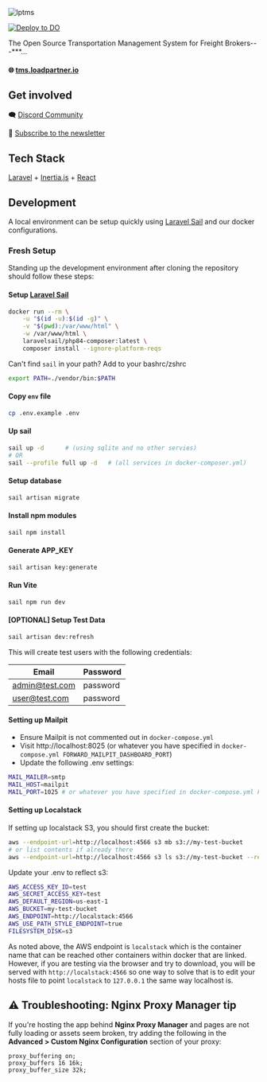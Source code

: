 ![lptms](https://github.com/user-attachments/assets/7cff521c-d128-495b-b7bd-5e555af98c0b)

[![Deploy to DO](https://www.deploytodo.com/do-btn-blue.svg)](https://cloud.digitalocean.com/apps/new?repo=https://github.com/loadpartner/tms/tree/main)

The Open Source Transportation Management System for Freight Brokers---***...

#### 🌐 [tms.loadpartner.io](https://tms.loadpartner.io)

## Get involved
🗨️ [Discord Community](https://tms.loadpartner.io/links/discord)

📰 [Subscribe to the newsletter](https://tms.loadpartner.io/links/newsletter)

## Tech Stack
[Laravel](http://laravel.com/) + [Inertia.js](https://inertiajs.com/) + [React](https://react.dev/)

## Development
A local environment can be setup quickly using [Laravel Sail](https://laravel.com/docs/master/sail) and our docker configurations.


### Fresh Setup
Standing up the development environment after cloning the repository should follow these steps:

#### Setup [Laravel Sail](https://laravel.com/docs/11.x/sail)
``` bash
docker run --rm \
    -u "$(id -u):$(id -g)" \
    -v "$(pwd):/var/www/html" \
    -w /var/www/html \
    laravelsail/php84-composer:latest \
    composer install --ignore-platform-reqs
```

Can't find `sail` in your path? Add to your bashrc/zshrc
``` bash
export PATH=./vendor/bin:$PATH
```

#### Copy `env` file
``` bash
cp .env.example .env
```

#### Up sail
``` bash
sail up -d      # (using sqlite and no other servies)
# OR
sail --profile full up -d   # (all services in docker-composer.yml)
```


#### Setup database
``` bash
sail artisan migrate
```

#### Install npm modules
``` bash
sail npm install
```

#### Generate APP_KEY
``` bash
sail artisan key:generate
```

#### Run Vite
``` bash
sail npm run dev
```

#### [OPTIONAL] Setup Test Data
``` bash
sail artisan dev:refresh
```
This will create test users with the following credentials:

| Email | Password |
|-------|----------|
| admin@test.com | password |
| user@test.com | password |


#### Setting up Mailpit
- Ensure Mailpit is not commented out in `docker-compose.yml`
- Visit http://localhost:8025 (or whatever you have specified in `docker-compose.yml FORWARD_MAILPIT_DASHBOARD_PORT`)
- Update the following .env settings:

``` bash
MAIL_MAILER=smtp
MAIL_HOST=mailpit
MAIL_PORT=1025 # or whatever you have specified in docker-compose.yml FORWARD_MAILPIT_PORT
```

#### Setting up Localstack
If setting up localstack S3, you should first create the bucket:

```bash
aws --endpoint-url=http://localhost:4566 s3 mb s3://my-test-bucket
# or list contents if already there
aws --endpoint-url=http://localhost:4566 s3 ls s3://my-test-bucket --recursive
```

Update your .env to reflect s3:

```bash
AWS_ACCESS_KEY_ID=test
AWS_SECRET_ACCESS_KEY=test
AWS_DEFAULT_REGION=us-east-1
AWS_BUCKET=my-test-bucket
AWS_ENDPOINT=http://localstack:4566
AWS_USE_PATH_STYLE_ENDPOINT=true
FILESYSTEM_DISK=s3
```

As noted above, the AWS endpoint is `localstack` which is the container name that can be reached other containers within docker that are linked. However, if you are testing via the browser and try to download, you will be served with `http://localstack:4566` so one way to solve that is to edit your hosts file to point `localstack` to `127.0.0.1` the same way localhost is.

## ⚠️ Troubleshooting: Nginx Proxy Manager tip

If you're hosting the app behind **Nginx Proxy Manager** and pages are not fully loading or assets seem broken, try adding the following in the **Advanced > Custom Nginx Configuration** section of your proxy:

```nginx
proxy_buffering on;
proxy_buffers 16 16k;
proxy_buffer_size 32k;
```

